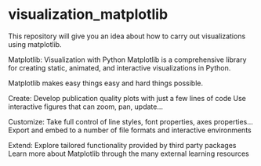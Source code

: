 # visualization_matplotlib
This repository will give you an idea about how  to carry out visualizations using matplotlib.

Matplotlib: Visualization with Python
Matplotlib is a comprehensive library for creating static, animated, and interactive visualizations in Python.

Matplotlib makes easy things easy and hard things possible.

Create:
Develop publication quality plots with just a few lines of code
Use interactive figures that can zoom, pan, update...

Customize:
Take full control of line styles, font properties, axes properties...
Export and embed to a number of file formats and interactive environments

Extend:
Explore tailored functionality provided by third party packages
Learn more about Matplotlib through the many external learning resources
